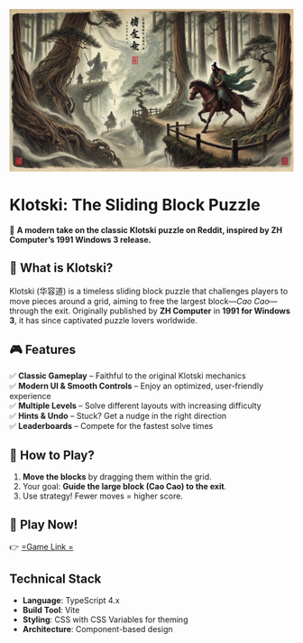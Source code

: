 ![Caocao](assets/CaocaoFailed.webp)

# Klotski: The Sliding Block Puzzle  

🚀 **A modern take on the classic Klotski puzzle on Reddit, inspired by ZH Computer’s 1991 Windows 3 release.**  


## **🧩 What is Klotski?**  
Klotski (华容道) is a timeless sliding block puzzle that challenges players to move pieces around a grid, aiming to free the largest block—*Cao Cao*—through the exit. Originally published by **ZH Computer** in **1991 for Windows 3**, it has since captivated puzzle lovers worldwide.  

## **🎮 Features**  
✅ **Classic Gameplay** – Faithful to the original Klotski mechanics  
✅ **Modern UI & Smooth Controls** – Enjoy an optimized, user-friendly experience  
✅ **Multiple Levels** – Solve different layouts with increasing difficulty  
✅ **Hints & Undo** – Stuck? Get a nudge in the right direction  
✅ **Leaderboards** – Compete for the fastest solve times  

## **🚀 How to Play?**  
1. **Move the blocks** by dragging them within the grid.  
2. Your goal: **Guide the large block (Cao Cao) to the exit**.  
3. Use strategy! Fewer moves = higher score.  

## **🔗 Play Now!**  

👉 [=Game Link =](https://www.reddit.com/r/ChinesePuzzle/
)


## Technical Stack

- **Language**: TypeScript 4.x
- **Build Tool**: Vite
- **Styling**: CSS with CSS Variables for theming
- **Architecture**: Component-based design

